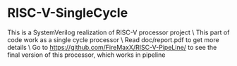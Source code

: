 # RISC-V-SingleCycle
This is a SystemVerilog realization of RISC-V processor project \\
This part of code work as a single cycle processor \\
Read doc/report.pdf to get more details \\
Go to https://github.com/FireMaxX/RISC-V-PipeLine/ to see the final version of this processor, which works in pipeline
